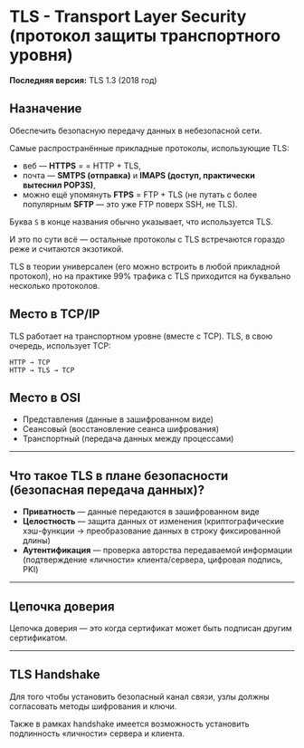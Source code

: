 # TLS - Transport Layer Security (протокол защиты транспортного уровня)

**Последняя версия:** TLS 1.3 (2018 год)

## Назначение
Обеспечить безопасную передачу данных в небезопасной сети.

Самые распространённые прикладные протоколы, использующие TLS:  
- веб — **HTTPS** = = HTTP + TLS,  
- почта — **SMTPS (отправка)** и **IMAPS (доступ, практически вытеснил POP3S)**,  
- можно ещё упомянуть **FTPS** = FTP + TLS (не путать с более популярным **SFTP** — это уже FTP поверх SSH, не TLS).

Буква `S` в конце названия обычно указывает, что используется TLS.  

И это по сути всё — остальные протоколы с TLS встречаются гораздо реже и считаются экзотикой.  

TLS в теории универсален (его можно встроить в любой прикладной протокол), но на практике 99% трафика с TLS приходится на буквально несколько протоколов.

## Место в TCP/IP
TLS работает на транспортном уровне (вместе с TCP).
TLS, в свою очередь, использует TCP:

```
HTTP → TCP
HTTP → TLS → TCP
```

## Место в OSI
- Представления (данные в зашифрованном виде)  
- Сеансовый (восстановление сеанса шифрования)  
- Транспортный (передача данных между процессами)

---

## Что такое TLS в плане безопасности (безопасная передача данных)?
- **Приватность** — данные передаются в зашифрованном виде  
- **Целостность** — защита данных от изменения (криптографические хэш-функции → преобразование данных в строку фиксированной длины)  
- **Аутентификация** — проверка авторства передаваемой информации (подтверждение «личности» клиента/сервера, цифровая подпись, PKI)

---

## Цепочка доверия
Цепочка доверия — это когда сертификат может быть подписан другим сертификатом.

---

## TLS Handshake
Для того чтобы установить безопасный канал связи, узлы должны согласовать методы шифрования и ключи.  

Также в рамках handshake имеется возможность установить подлинность «личности» сервера и клиента.
